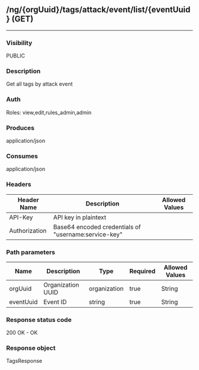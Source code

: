 ## /ng/{orgUuid}/tags/attack/event/list/{eventUuid} (GET)
---
### Visibility
PUBLIC
### Description
Get all tags by attack event
### Auth
Roles: view,edit,rules_admin,admin
### Produces
application/json
### Consumes
application/json
### Headers
| Header Name | Description | Allowed Values |
| ----------- | ----------- | ----------- |
| API-Key | API key in plaintext |  |
| Authorization | Base64 encoded credentials of &quot;username:service-key&quot; |  |
### Path parameters
| Name | Description | Type | Required | Allowed Values |
| ----------- | ----------- | ----------- | ----------- | ----------- |
| orgUuid | Organization UUID | organization | true | String |
| eventUuid | Event ID | string | true | String |
### Response status code
200 OK - OK
### Response object
TagsResponse
